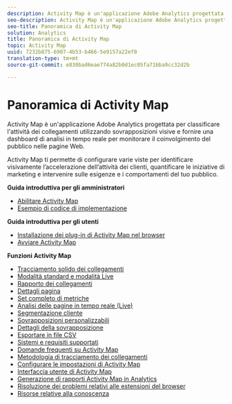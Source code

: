 ```yaml
---
description: Activity Map è un'applicazione Adobe Analytics progettata per classificare l'attività dei collegamenti utilizzando sovrapposizioni visive e fornire una dashboard di analisi in tempo reale per monitorare il coinvolgimento del pubblico nelle pagine Web.
seo-description: Activity Map è un'applicazione Adobe Analytics progettata per classificare l'attività dei collegamenti utilizzando sovrapposizioni visive e fornire una dashboard di analisi in tempo reale per monitorare il coinvolgimento del pubblico nelle pagine Web.
seo-title: Panoramica di Activity Map
solution: Analytics
title: Panoramica di Activity Map
topic: Activity Map
uuid: 7232b875-6907-4b53-b466-5e9157a22ef0
translation-type: tm+mt
source-git-commit: e830bad6eae774a82b0d1ec05fa71bba9cc32d2b

---
```



# Panoramica di Activity Map

Activity Map è un'applicazione Adobe Analytics progettata per classificare l'attività dei collegamenti utilizzando sovrapposizioni visive e fornire una dashboard di analisi in tempo reale per monitorare il coinvolgimento del pubblico nelle pagine Web.

Activity Map ti permette di configurare varie viste per identificare visivamente l’accelerazione dell’attività dei clienti, quantificare le iniziative di marketing e intervenire sulle esigenze e i comportamenti del tuo pubblico.

**Guida introduttiva per gli amministratori**

* [Abilitare Activity Map](activitymap-getting-started/activitymap-getting-started-admins/activitymap-enable.md)
* [Esempio di codice di implementazione](activitymap-getting-started/activitymap-getting-started-admins/activitymap-sample-implementation-code.md)

**Guida introduttiva per gli utenti**

* [Installazione dei plug-in di Activity Map nel browser](activitymap-getting-started/activitymap-getting-started-users/activitymap-install.md)
* [Avviare Activity Map](activitymap-getting-started/activitymap-getting-started-users/activitymap-launch.md)

**Funzioni Activity Map**

* [Tracciamento solido dei collegamenti](lnk-tracking-overview.md)
* [Modalità standard e modalità Live](activitymap-standard-live.md)
* [Rapporto dei collegamenti](activitymap-links-report.md)
* [Dettagli pagina](activitymap-page-flow.md)
* [Set completo di metriche](activitymap-complete-metrics.md)
* [Analisi delle pagine in tempo reale (Live)](activitymap-realtime.md)
* [Segmentazione cliente](activitymap-multiple-segments.md)
* [Sovrapposizioni personalizzabili](activitymap-gainerslosers.md)
* [Dettagli della sovrapposizione](activitymap-overlay-details.md)
* [Esportare in file CSV](activitymap-csv.md)
* [Sistemi e requisiti supportati](activitymap-sysreqs.md)
* [Domande frequenti su Activity Map](activitymap-faq.md)
* [Metodologia di tracciamento dei collegamenti](activitymap-link-tracking/activitymap-link-tracking-methodology.md)
* [Configurare le impostazioni di Activity Map](activitymap-overlay-settings.md)
* [Interfaccia utente di Activity Map](activitymap-user-interface.md)
* [Generazione di rapporti Activity Map in Analytics](activitymap-reporting-analytics.md)
* [Risoluzione dei problemi relativi alle estensioni del browser](troubleshooting-browser-extensions.md)
* [Risorse relative alla conoscenza](activitymap-info-resources.md)
